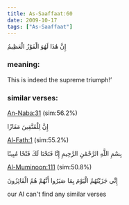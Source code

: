 ```yaml
---
title: As-Saaffaat:60
date: 2009-10-17
tags: ["As-Saaffaat"]
---
```

إِنَّ هَٰذَا لَهُوَ الْفَوْزُ الْعَظِيمُ
### meaning: 
This is indeed the supreme triumph!’
### similar verses: 

[An-Naba:31](/78/31) (sim:56.2%)

إِنَّ لِلْمُتَّقِينَ مَفَازًا

[Al-Fath:1](/48/1) (sim:55.2%)

بِسْمِ اللَّهِ الرَّحْمَٰنِ الرَّحِيمِ إِنَّا فَتَحْنَا لَكَ فَتْحًا مُبِينًا

[Al-Muminoon:111](/23/111) (sim:50.8%)

إِنِّي جَزَيْتُهُمُ الْيَوْمَ بِمَا صَبَرُوا أَنَّهُمْ هُمُ الْفَائِزُونَ

our AI can't find any similar verses

